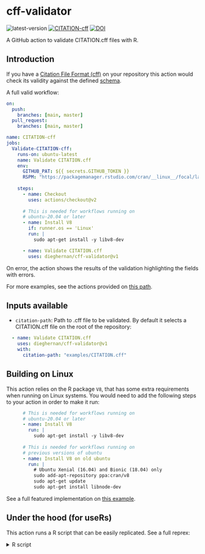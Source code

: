 # cff-validator

![latest-version](https://img.shields.io/github/v/release/dieghernan/cff-validator) [![CITATION-cff](https://github.com/dieghernan/cff-validator/actions/workflows/cff-validator.yml/badge.svg)](https://github.com/dieghernan/cff-validator/actions/workflows/cff-validator.yml)
[![DOI](https://zenodo.org/badge/DOI/10.5281/zenodo.5348444.svg)](https://doi.org/10.5281/zenodo.5348444)

A GitHub action to validate CITATION.cff files with R.

## Introduction

If you have a [Citation File Format (cff)](https://citation-file-format.github.io) on your repository this action would check its validity against the defined [schema](https://github.com/citation-file-format/citation-file-format/blob/main/schema-guide.md).

A full valid workflow:

``` yaml
on:
  push:
    branches: [main, master]
  pull_request:
    branches: [main, master]

name: CITATION-cff
jobs:
  Validate-CITATION-cff:
    runs-on: ubuntu-latest
    name: Validate CITATION.cff
    env:
      GITHUB_PAT: ${{ secrets.GITHUB_TOKEN }}
      RSPM: "https://packagemanager.rstudio.com/cran/__linux__/focal/latest"
      
    steps:
      - name: Checkout
        uses: actions/checkout@v2
        
      # This is needed for workflows running on
      # ubuntu-20.04 or later
      - name: Install V8 
        if: runner.os == 'Linux'
        run: |
          sudo apt-get install -y libv8-dev

      - name: Validate CITATION.cff
        uses: dieghernan/cff-validator@v1
```

On error, the action shows the results of the validation highlighting the fields with errors.

For more examples, see the actions provided on [this path](https://github.com/dieghernan/cff-validator/tree/main/.github/workflows).

## Inputs available

-   `citation-path`: Path to .cff file to be validated. By default it selects a CITATION.cff file on the root of the repository:

``` yaml
  - name: Validate CITATION.cff
    uses: dieghernan/cff-validator@v1
    with:
      citation-path: "examples/CITATION.cff"
```

## Building on Linux

This action relies on the R package `V8`, that has some extra requirements when running on Linux systems. You would need to add the following steps to your action in order to make it run:

``` yaml
      # This is needed for workflows running on
      # ubuntu-20.04 or later
      - name: Install V8 
        run: |
          sudo apt-get install -y libv8-dev
          
      # This is needed for workflows running on
      # previous versions of ubuntu
      - name: Install V8 on old ubuntu
        run: |
          # Ubuntu Xenial (16.04) and Bionic (18.04) only
          sudo add-apt-repository ppa:cran/v8
          sudo apt-get update
          sudo apt-get install libnode-dev
```

See a full featured implementation on [this example](https://github.com/dieghernan/cff-validator/blob/main/.github/workflows/cff-validator-full-matrix.yml).

## Under the hood (for useRs)

This action runs a R script that can be easily replicated. See a full reprex:

<details><summary>R script</summary>

``` r
# Libraries
install.packages(c("yaml","jsonlite", "jsonvalidate"))

cit_path <- "CITATION.cff"

citfile <- yaml::read_yaml(cit_path)
# All elements to character
citfile <- rapply(citfile, function(x) as.character(x), how = "replace")

# Convert to json
cit_temp <- tempfile(fileext = ".json")
jsonlite::write_json(citfile, cit_temp, pretty = TRUE)

# Manage brackets
citfile_clean <- readLines(cit_temp)

# Search brackets to keep
# Keep ending and starting
keep_lines <- grep('", "', citfile_clean)
keep_lines <- c(keep_lines, grep("\\[$", citfile_clean))
keep_lines <- c(keep_lines, grep(" \\],", citfile_clean))
keep_lines <- c(keep_lines, grep(" \\]$", citfile_clean))
keep_lines <- sort(unique(keep_lines))

if (all(keep_lines > 0)) {
  keep_string <- citfile_clean[keep_lines]
  citfile_clean[keep_lines] <- ""
}
# Remove rest of brackets
citfile_clean <- gsub('["', '"', citfile_clean, fixed = TRUE)
citfile_clean <- gsub('"]', '"', citfile_clean, fixed = TRUE)

if (all(keep_lines > 0)) {
  # Add "good" brackets back
  citfile_clean[keep_lines] <- keep_string
}

writeLines(citfile_clean, cit_temp)

# Download latest scheme
schema_temp <- tempfile("schema", fileext = ".json")
download.file("https://raw.githubusercontent.com/citation-file-format/citation-file-format/main/schema.json",
  schema_temp,
  mode = "wb", quiet = TRUE
)

# Validate
result <- jsonvalidate::json_validate(cit_temp,
  schema_temp,
  verbose = TRUE
)
# Results
message("------\n")

if (result == FALSE) {
  print(attributes(result)$errors)
  message("\n")
  stop(cit_path, " file no valid")
} else {
  message(cit_path, " is valid")
}
```

</details>
